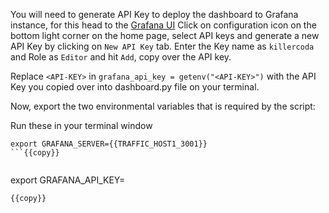 You will need to generate API Key to deploy the dashboard to Grafana instance, for this head to the [Grafana UI]({{TRAFFIC_HOST1_3001}})
Click on configuration icon on the bottom light corner on the home page, select API keys and generate a new API Key by clicking on `New API Key` tab. Enter the Key name as `killercoda` and Role as `Editor` and hit `Add`, copy over the API key.

Replace `<API-KEY>` in `grafana_api_key = getenv("<API-KEY>")` with the API Key you copied over into dashboard.py file on your terminal.

Now, export the two environmental variables that is required by the script:

Run these in your terminal window

```
export GRAFANA_SERVER={{TRAFFIC_HOST1_3001}}
```{{copy}}


```
export GRAFANA_API_KEY=<Copied API-KEY>
```
{{copy}}
